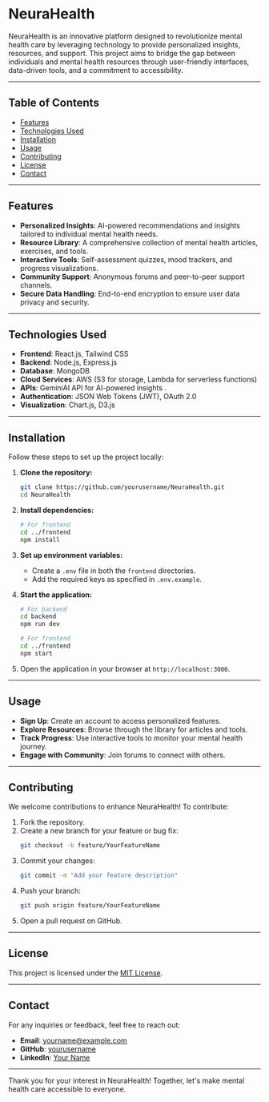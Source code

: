 # NeuraHealth

NeuraHealth is an innovative platform designed to revolutionize mental health care by leveraging technology to provide personalized insights, resources, and support. This project aims to bridge the gap between individuals and mental health resources through user-friendly interfaces, data-driven tools, and a commitment to accessibility.

---

## Table of Contents

- [Features](#features)
- [Technologies Used](#technologies-used)
- [Installation](#installation)
- [Usage](#usage)
- [Contributing](#contributing)
- [License](#license)
- [Contact](#contact)

---

## Features

- **Personalized Insights**: AI-powered recommendations and insights tailored to individual mental health needs.
- **Resource Library**: A comprehensive collection of mental health articles, exercises, and tools.
- **Interactive Tools**: Self-assessment quizzes, mood trackers, and progress visualizations.
- **Community Support**: Anonymous forums and peer-to-peer support channels.
- **Secure Data Handling**: End-to-end encryption to ensure user data privacy and security.

---

## Technologies Used

- **Frontend**: React.js, Tailwind CSS
- **Backend**: Node.js, Express.js
- **Database**: MongoDB
- **Cloud Services**: AWS (S3 for storage, Lambda for serverless functions)
- **APIs**: GeminiAI API for AI-powered insights .
- **Authentication**: JSON Web Tokens (JWT), OAuth 2.0
- **Visualization**: Chart.js, D3.js

---

## Installation

Follow these steps to set up the project locally:

1. **Clone the repository:**
   ```bash
   git clone https://github.com/yourusername/NeuraHealth.git
   cd NeuraHealth
   ```

2. **Install dependencies:**
   ```bash
   # For frontend
   cd ../frontend
   npm install
   ```

3. **Set up environment variables:**
   - Create a `.env` file in both the `frontend` directories.
   - Add the required keys as specified in `.env.example`.

4. **Start the application:**
   ```bash
   # For backend
   cd backend
   npm run dev

   # For frontend
   cd ../frontend
   npm start
   ```

5. Open the application in your browser at `http://localhost:3000`.

---

## Usage

- **Sign Up**: Create an account to access personalized features.
- **Explore Resources**: Browse through the library for articles and tools.
- **Track Progress**: Use interactive tools to monitor your mental health journey.
- **Engage with Community**: Join forums to connect with others.

---

## Contributing

We welcome contributions to enhance NeuraHealth! To contribute:

1. Fork the repository.
2. Create a new branch for your feature or bug fix:
   ```bash
   git checkout -b feature/YourFeatureName
   ```
3. Commit your changes:
   ```bash
   git commit -m "Add your feature description"
   ```
4. Push your branch:
   ```bash
   git push origin feature/YourFeatureName
   ```
5. Open a pull request on GitHub.

---

## License

This project is licensed under the [MIT License](LICENSE).

---

## Contact

For any inquiries or feedback, feel free to reach out:

- **Email**: yourname@example.com
- **GitHub**: [yourusername](https://github.com/yourusername)
- **LinkedIn**: [Your Name](https://www.linkedin.com/in/yourname/)

---

Thank you for your interest in NeuraHealth! Together, let's make mental health care accessible to everyone.

